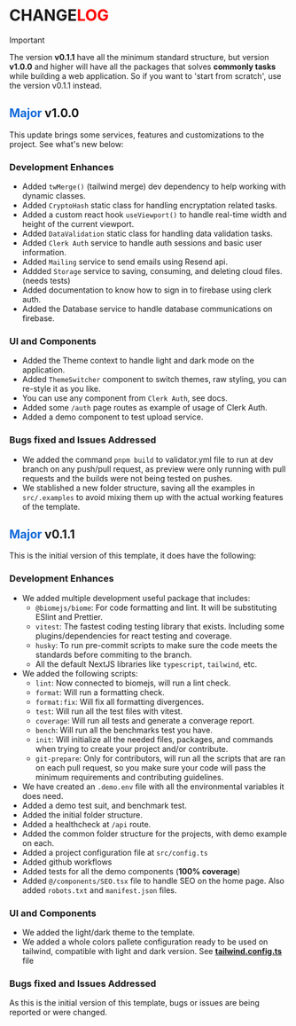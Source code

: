 <h1>CHANGE<span style="color: red;">LOG</span></h1>

> [!IMPORTANT]
> The version **v0.1.1** have all the minimum standard structure, but version **v1.0.0** and higher will have all the packages that solves **commonly tasks** while building a web application. So if you want to 'start from scratch', use the version v0.1.1 instead.

<h2><span style="color: #1069da;">Major</span> v1.0.0</h2>
This update brings some services, features and customizations to the project. See what's new below:

### Development Enhances
- Added `twMerge()` (tailwind merge) dev dependency to help working with dynamic classes.
- Added `CryptoHash` static class for handling encryptation related tasks.
- Added a custom react hook `useViewport()` to handle real-time width and height of the current viewport.
- Added `DataValidation` static class for handling data validation tasks.
- Added `Clerk Auth` service to handle auth sessions and basic user information.
- Added `Mailing` service to send emails using Resend api.
- Addded `Storage` service to saving, consuming, and deleting cloud files. (needs tests)
- Added documentation to know how to sign in to firebase using clerk auth.
- Added the Database service to handle database communications on firebase.

### UI and Components
- Added the Theme context to handle light and dark mode on the application.
- Added `ThemeSwitcher` component to switch themes, raw styling, you can re-style it as you like.
- You can use any component from `Clerk Auth`, see docs.
- Added some `/auth` page routes as example of usage of Clerk Auth.
- Added a demo component to test upload service.

### Bugs fixed and Issues Addressed
- We added the command `pnpm build` to validator.yml file to run at dev branch on any push/pull request, as preview were only running with pull requests and the builds were not being tested on pushes.
- We stablished a new folder structure, saving all the examples in `src/.examples` to avoid mixing them up with the actual working features of the template.

<h2><span style="color: #1069da;">Major</span> v0.1.1</h2>
This is the initial version of this template, it does have the following:

### Development Enhances

- We added multiple development useful package that includes:
    - `@biomejs/biome`: For code formatting and lint. It will be substituting ESlint and Prettier.
    - `vitest`: The fastest coding testing library that exists. Including some plugins/dependencies for react testing and coverage.
    - `husky`: To run pre-commit scripts to make sure the code meets the standards before commiting to the branch.
    - All the default NextJS libraries like `typescript`, `tailwind`, etc.
- We added the following scripts:
    - `lint`: Now connected to biomejs, will run a lint check.
    - `format`: Will run a formatting check.
    - `format:fix`: Will fix all formatting divergences.
    - `test`: Will run all the test files with vitest.
    - `coverage`: Will run all tests and generate a converage report.
    - `bench`: Will run all the benchmarks test you have.
    - `init`: Will initialize all the needed files, packages, and commands when trying to create your project and/or contribute.
    - `git-prepare`: Only for contributors, will run all the scripts that are ran on each pull request, so you make sure your code will pass the minimum requirements and contributing guidelines.
- We have created an `.demo.env` file with all the environmental variables it does need.
- Added a demo test suit, and benchmark test.
- Added the initial folder structure.
- Added a healthcheck at `/api` route.
- Added the common folder structure for the projects, with demo example on each.
- Added a project configuration file at `src/config.ts`
- Added github workflows
- Added tests for all the demo components (**100% coverage**)
- Added `@/components/SEO.tsx` file to handle SEO on the home page. Also added `robots.txt` and `manifest.json` files.

### UI and Components
- We added the light/dark theme to the template.
- We added a whole colors pallete configuration ready to be used on tailwind, compatible with light and dark version. See [**tailwind.config.ts**](./tailwind.config.ts) file

### Bugs fixed and Issues Addressed

As this is the initial version of this template, bugs or issues are being reported or were changed.
